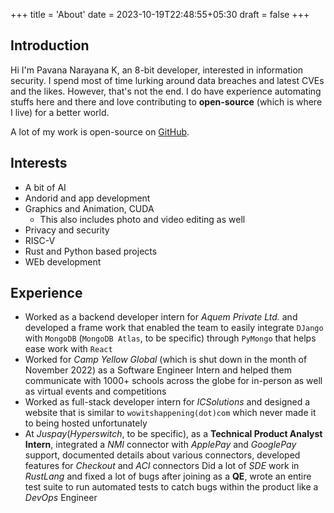 +++
title = 'About'
date = 2023-10-19T22:48:55+05:30
draft = false
+++

## Introduction

Hi I'm Pavana Narayana K, an 8-bit developer, interested in information security. I spend most of time lurking around data breaches and latest CVEs and the likes. However, that's not the end. I do have experience automating stuffs here and there and love contributing to **open-source** (which is where I live) for a better world.

A lot of my work is open-source on [GitHub](https://github.com).

## Interests

- A bit of AI
- Andorid and app development
- Graphics and Animation, CUDA
  - This also includes photo and video editing as well
- Privacy and security
- RISC-V
- Rust and Python based projects
- WEb development

## Experience

- Worked as a backend developer intern for _Aquem Private Ltd._ and developed a frame work that enabled the team to easily integrate `DJango` with `MongoDB` (`MongoDB Atlas`, to be specific) through `PyMongo` that helps ease work with `React`
- Worked for _Camp Yellow Global_ (which is shut down in the month of November 2022) as a Software Engineer Intern and helped them communicate with 1000+ schools across the globe for in-person as well as virtual events and competitions
- Worked as full-stack developer intern for _ICSolutions_ and designed a website that is similar to `wowitshappening(dot)com` which never made it to being hosted unfortunately
- At _Juspay_(_Hyperswitch_, to be specific), as a **Technical Product Analyst Intern**, integrated a _NMI_ connector with _ApplePay_ and _GooglePay_ support, documented details about various connectors, developed features for _Checkout_ and _ACI_ connectors
Did a lot of _SDE_ work in _RustLang_ and fixed a lot of bugs after joining as a **QE**, wrote an entire test suite to run automated tests to catch bugs within the product like a _DevOps_ Engineer
